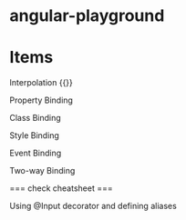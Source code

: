 # angular-playground


# Items 

Interpolation {{}}

Property Binding

Class Binding

Style Binding

Event Binding

Two-way Binding

=== check cheatsheet ===

Using @Input decorator and defining aliases
